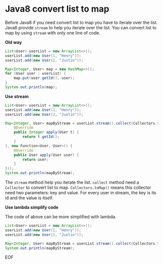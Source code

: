 # Java8 convert list to map
Before Java8 if you need convert list to map you have to iterate over the list. Java8 provide `stream` to help 
you iterate over the list. You can convert list to map by using `stream` with only one line of code. 

**Old way**
```java
List<User> userList = new ArrayList<>();
userList.add(new User(1, "Henry"));
userList.add(new User(2, "Justin"));

Map<Integer, User> map = new HashMap<>();
for (User user : userList) {
    map.put(user.getId(), user);
}
System.out.println(map);
```

**Use stream**
```java
List<User> userList = new ArrayList<>();
userList.add(new User(1, "Henry"));
userList.add(new User(2, "Justin"));

Map<Integer, User> mapByStream = userList.stream().collect(Collectors.toMap(new Function<User, Integer>() {
    @Override
    public Integer apply(User t) {
        return t.getId();
    }
}, new Function<User, User>() {
    @Override
    public User apply(User user) {
        return user;
    }
}));
System.out.println(mapByStream);
```

The `stream` method help you iterate the list. `collect` method need a `Collector` to convert list to map.
`Collectors.toMap()` means this collector need two parameters: key and value. For every user in stream, the key
is its id and the value is itself.

**Use lambda simplify code**

The code of above can be more simplified with lambda.
```java
List<User> userList = new ArrayList<>();
userList.add(new User(1, "Henry"));
userList.add(new User(2, "Justin"));

Map<Integer, User> mapByStream = userList.stream().collect(Collectors.toMap(User::getId, user -> user));
System.out.println(mapByStream);
```

EOF
